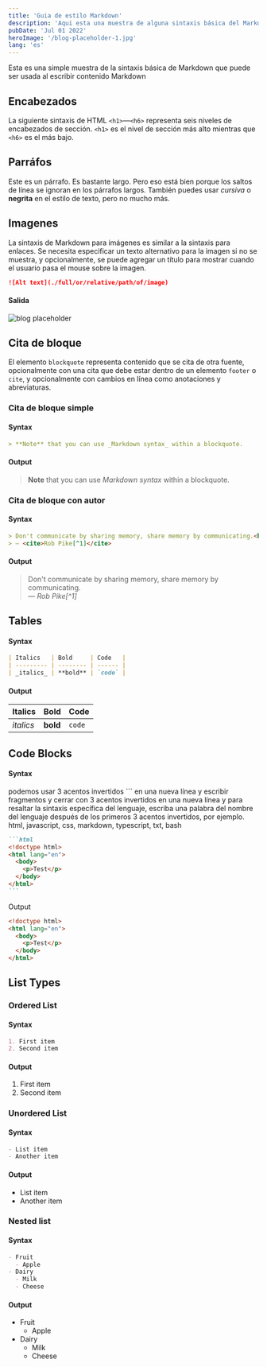 ```yaml
---
title: 'Guia de estilo Markdown'
description: 'Aqui esta una muestra de alguna sintaxis básica del Markdown que puede ser usada al escribir contenido Markdown en Astro.'
pubDate: 'Jul 01 2022'
heroImage: '/blog-placeholder-1.jpg'
lang: 'es'
---
```


Esta es una simple muestra de la sintaxis básica de Markdown que puede ser usada al escribir contenido Markdown 

## Encabezados

La siguiente sintaxis de HTML `<h1>`—`<h6>` representa seis niveles de encabezados de sección. `<h1>` es el nivel de sección más alto mientras que `<h6>` es el más bajo.

## Parráfos

Este es un párrafo. Es bastante largo. Pero eso está bien porque los saltos de línea se ignoran en los párrafos largos. También puedes usar *cursiva* o **negrita** en el estilo de texto, pero no mucho más.

## Imagenes

La sintaxis de Markdown para imágenes es similar a la sintaxis para enlaces. Se necesita especificar un texto alternativo para la imagen si no se muestra, y opcionalmente, se puede agregar un título para mostrar cuando el usuario pasa el mouse sobre la imagen.

```markdown
![Alt text](./full/or/relative/path/of/image)
```

#### Salida

![blog placeholder](/blog-placeholder-about.jpg)

## Cita de bloque

El elemento `blockquote` representa contenido que se cita de otra fuente, opcionalmente con una cita que debe estar dentro de un elemento `footer` o `cite`, y opcionalmente con cambios en línea como anotaciones y abreviaturas.

### Cita de bloque simple

#### Syntax

```markdown
> **Note** that you can use _Markdown syntax_ within a blockquote.
```

#### Output

> **Note** that you can use _Markdown syntax_ within a blockquote.

### Cita de bloque con autor

#### Syntax

```markdown
> Don't communicate by sharing memory, share memory by communicating.<br>
> — <cite>Rob Pike[^1]</cite>
```

#### Output

> Don't communicate by sharing memory, share memory by communicating.<br>
> — <cite>Rob Pike[^1]</cite>

## Tables

#### Syntax

```markdown
| Italics   | Bold     | Code   |
| --------- | -------- | ------ |
| _italics_ | **bold** | `code` |
```

#### Output

| Italics   | Bold     | Code   |
| --------- | -------- | ------ |
| _italics_ | **bold** | `code` |

## Code Blocks

#### Syntax

podemos usar 3 acentos invertidos ``` en una nueva línea y escribir fragmentos y cerrar con 3 acentos invertidos en una nueva línea y para resaltar la sintaxis específica del lenguaje, escriba una palabra del nombre del lenguaje después de los primeros 3 acentos invertidos, por ejemplo. html, javascript, css, markdown, typescript, txt, bash

````markdown
```html
<!doctype html>
<html lang="en">
  <body>
    <p>Test</p>
  </body>
</html>
```
````

Output

```html
<!doctype html>
<html lang="en">
  <body>
    <p>Test</p>
  </body>
</html>
```

## List Types

### Ordered List

#### Syntax

```markdown
1. First item
2. Second item
```

#### Output

1. First item
2. Second item

### Unordered List

#### Syntax

```markdown
- List item
- Another item
```

#### Output

- List item
- Another item

### Nested list

#### Syntax

```markdown
- Fruit
  - Apple
- Dairy
  - Milk
  - Cheese
```

#### Output

- Fruit
  - Apple
- Dairy
  - Milk
  - Cheese
